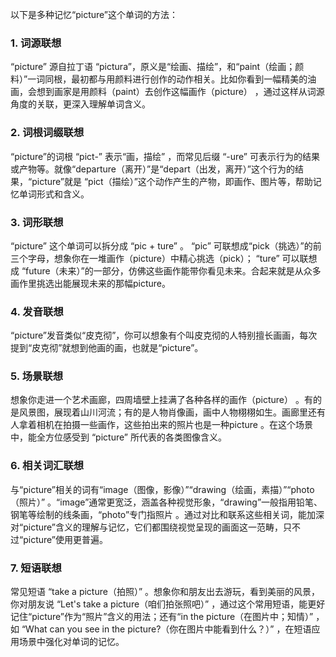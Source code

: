 以下是多种记忆“picture”这个单词的方法：
### 1. 词源联想
“picture” 源自拉丁语 “pictura”，原义是“绘画、描绘”，和“paint（绘画；颜料）”一词同根，最初都与用颜料进行创作的动作相关。比如你看到一幅精美的油画，会想到画家是用颜料（paint）去创作这幅画作（picture） ，通过这样从词源角度的关联，更深入理解单词含义。
### 2. 词根词缀联想
“picture”的词根 “pict-” 表示“画，描绘” ，而常见后缀 “-ure” 可表示行为的结果或产物等。就像“departure（离开）”是“depart（出发，离开）”这个行为的结果，“picture”就是 “pict（描绘）”这个动作产生的产物，即画作、图片等，帮助记忆单词形式和含义。
### 3. 词形联想
“picture” 这个单词可以拆分成 “pic + ture” 。 “pic” 可联想成“pick（挑选）”的前三个字母，想象你在一堆画作（picture）中精心挑选（pick）； “ture” 可以联想成 “future（未来）”的一部分，仿佛这些画作能带你看见未来。合起来就是从众多画作里挑选出能展现未来的那幅picture。
### 4. 发音联想
“picture”发音类似“皮克彻”，你可以想象有个叫皮克彻的人特别擅长画画，每次提到“皮克彻”就想到他画的画，也就是“picture”。
### 5. 场景联想
想象你走进一个艺术画廊，四周墙壁上挂满了各种各样的画作（picture） 。有的是风景图，展现着山川河流；有的是人物肖像画，画中人物栩栩如生。画廊里还有人拿着相机在拍摄一些画作，这些拍出来的照片也是一种picture 。在这个场景中，能全方位感受到 “picture” 所代表的各类图像含义。
### 6. 相关词汇联想
与“picture”相关的词有“image（图像，影像）”“drawing（绘画，素描）”“photo（照片）” 。“image”通常更宽泛，涵盖各种视觉形象，“drawing”一般指用铅笔、钢笔等绘制的线条画，“photo”专门指照片 。通过对比和联系这些相关词，能加深对“picture”含义的理解与记忆，它们都围绕视觉呈现的画面这一范畴，只不过“picture”使用更普遍。
### 7. 短语联想
常见短语 “take a picture（拍照）” 。想象你和朋友出去游玩，看到美丽的风景，你对朋友说 “Let's take a picture（咱们拍张照吧）” ，通过这个常用短语，能更好记住“picture”作为“照片”含义的用法；还有“in the picture（在图片中；知情）” ，如 “What can you see in the picture?（你在图片中能看到什么？）” ，在短语应用场景中强化对单词的记忆。 